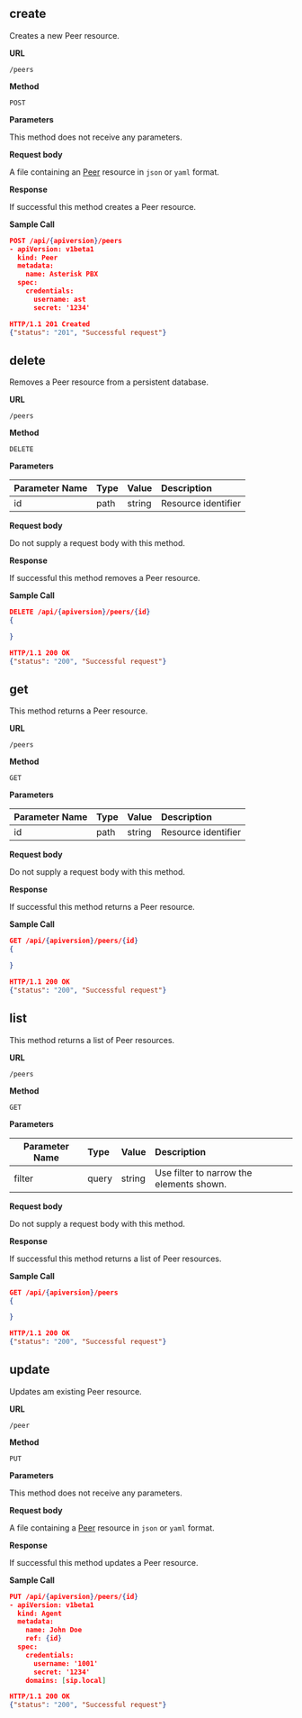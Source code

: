 ## create

Creates a new Peer resource.

**URL**

`/peers`

**Method**

`POST`

**Parameters**

This method does not receive any parameters.

**Request body**

A file containing an [Peer](/configuration/peer) resource in `json` or `yaml` format.

**Response**

If successful this method creates a Peer resource.

**Sample Call**

```json
POST /api/{apiversion}/peers
- apiVersion: v1beta1
  kind: Peer
  metadata:
    name: Asterisk PBX
  spec:
    credentials:
      username: ast
      secret: '1234'

HTTP/1.1 201 Created
{"status": "201", "Successful request"}
```

## delete

Removes a Peer resource from a persistent database.

**URL**

`/peers`

**Method**

`DELETE`

**Parameters**

| Parameter Name | Type   | Value | Description
| ---  | :--------- |  :--------- |  :--------- |
| id |  path | string | Resource identifier|

**Request body**

Do not supply a request body with this method.

**Response**

If successful this method removes a Peer resource.

**Sample Call**

```json
DELETE /api/{apiversion}/peers/{id}
{

}

HTTP/1.1 200 OK
{"status": "200", "Successful request"}
```

## get

This method returns a Peer resource.

**URL**

`/peers`

**Method**

`GET`

**Parameters**

| Parameter Name | Type   | Value | Description
| ---  | :--------- |  :--------- |  :--------- |
| id |  path | string | Resource identifier|


**Request body**

Do not supply a request body with this method.

**Response**

If successful this method returns a Peer resource.

**Sample Call**

```json
GET /api/{apiversion}/peers/{id}
{

}

HTTP/1.1 200 OK
{"status": "200", "Successful request"}
```

## list

This method returns a list of Peer resources.

**URL**

`/peers`

**Method**

`GET`

**Parameters**

| Parameter Name | Type   | Value | Description
| ---  | :--------- |  :--------- |  :--------- |
| filter |  query | string | Use filter to narrow the elements shown. |

**Request body**

Do not supply a request body with this method.

**Response**

If successful this method returns a list of Peer resources.

**Sample Call**

```json
GET /api/{apiversion}/peers
{

}

HTTP/1.1 200 OK
{"status": "200", "Successful request"}
```

## update

Updates am existing Peer resource.

**URL**

`/peer`

**Method**

`PUT`

**Parameters**

This method does not receive any parameters.

**Request body**

A file containing a [Peer](/configuration/peers) resource in `json` or `yaml` format.

**Response**

If successful this method updates a Peer resource.

**Sample Call**

```json
PUT /api/{apiversion}/peers/{id}
- apiVersion: v1beta1
  kind: Agent
  metadata:
    name: John Doe
    ref: {id}
  spec:
    credentials:
      username: '1001'
      secret: '1234'
    domains: [sip.local]

HTTP/1.1 200 OK
{"status": "200", "Successful request"}
```
